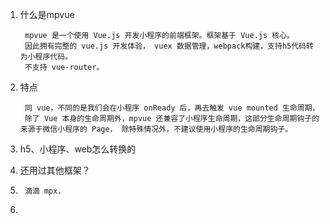 1. 什么是mpvue

		mpvue 是一个使用 Vue.js 开发小程序的前端框架。框架基于 Vue.js 核心。
		因此拥有完整的 vue.js 开发体验， vuex 数据管理，webpack构建，支持h5代码转为小程序代码。
		不支持 vue-router。
2. 特点

		同 vue，不同的是我们会在小程序 onReady 后，再去触发 vue mounted 生命周期，
		除了 Vue 本身的生命周期外，mpvue 还兼容了小程序生命周期，这部分生命周期钩子的来源于微信小程序的 Page， 除特殊情况外，不建议使用小程序的生命周期钩子。
		
		
		
3. h5、小程序、web怎么转换的
4. 还用过其他框架？
5. 		滴滴 mpx， 
5. 